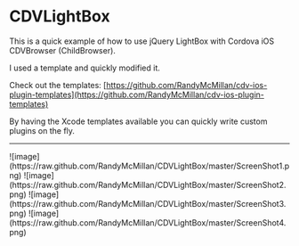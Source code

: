 CDVLightBox
===========

This is a quick example of how to use jQuery LightBox with Cordova iOS CDVBrowser (ChildBrowser).

I used a template and quickly modified it. 


Check out the templates:
[https://github.com/RandyMcMillan/cdv-ios-plugin-templates](https://github.com/RandyMcMillan/cdv-ios-plugin-templates)

By having the Xcode templates available you can quickly write custom
plugins on the fly.

<hr>
![image](https://raw.github.com/RandyMcMillan/CDVLightBox/master/ScreenShot1.png)
![image](https://raw.github.com/RandyMcMillan/CDVLightBox/master/ScreenShot2.png)
![image](https://raw.github.com/RandyMcMillan/CDVLightBox/master/ScreenShot3.png)
![image](https://raw.github.com/RandyMcMillan/CDVLightBox/master/ScreenShot4.png)